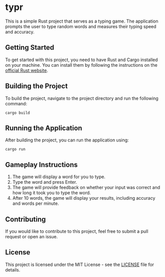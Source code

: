 # typr

This is a simple Rust project that serves as a typing game. The application prompts the user to type random words and measures their typing speed and accuracy.

## Getting Started

To get started with this project, you need to have Rust and Cargo installed on your machine. You can install them by following the instructions on the [official Rust website](https://www.rust-lang.org/tools/install).

## Building the Project

To build the project, navigate to the project directory and run the following command:

```
cargo build
```

## Running the Application

After building the project, you can run the application using:

```
cargo run
```

## Gameplay Instructions

1. The game will display a word for you to type.
2. Type the word and press Enter.
3. The game will provide feedback on whether your input was correct and how long it took you to type the word.
4. After 10 words, the game will display your results, including accuracy and words per minute.

## Contributing

If you would like to contribute to this project, feel free to submit a pull request or open an issue.

## License

This project is licensed under the MIT License - see the [LICENSE](LICENSE) file for details.
